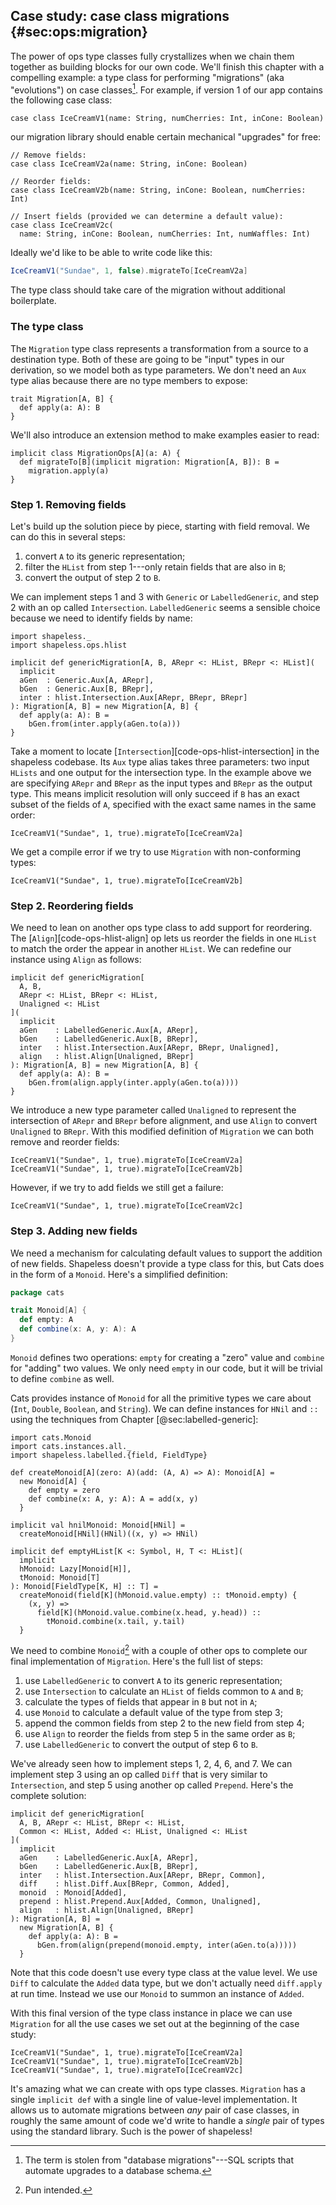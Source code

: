 ## Case study: case class migrations {#sec:ops:migration}

The power of ops type classes fully crystallizes
when we chain them together
as building blocks for our own code.
We'll finish this chapter with a compelling example:
a type class for performing "migrations"
(aka "evolutions") on case classes[^database-migrations].
For example, if version 1 of our app contains the following case class:

[^database-migrations]: The term is stolen from
"database migrations"---SQL scripts that
automate upgrades to a database schema.

```tut:book:silent
case class IceCreamV1(name: String, numCherries: Int, inCone: Boolean)
```

our migration library should enable certain
mechanical "upgrades" for free:

```tut:book:silent
// Remove fields:
case class IceCreamV2a(name: String, inCone: Boolean)

// Reorder fields:
case class IceCreamV2b(name: String, inCone: Boolean, numCherries: Int)

// Insert fields (provided we can determine a default value):
case class IceCreamV2c(
  name: String, inCone: Boolean, numCherries: Int, numWaffles: Int)
```

Ideally we'd like to be able to write code like this:

```scala
IceCreamV1("Sundae", 1, false).migrateTo[IceCreamV2a]
```

The type class should take care of the migration
without additional boilerplate.

### The type class

The `Migration` type class represents
a transformation from a source to a destination type.
Both of these are going to be "input" types in our derivation,
so we model both as type parameters.
We don't need an `Aux` type alias
because there are no type members to expose:

```tut:book:silent
trait Migration[A, B] {
  def apply(a: A): B
}
```

We'll also introduce an extension method
to make examples easier to read:

```tut:book:silent
implicit class MigrationOps[A](a: A) {
  def migrateTo[B](implicit migration: Migration[A, B]): B =
    migration.apply(a)
}
```

### Step 1. Removing fields

Let's build up the solution piece by piece,
starting with field removal.
We can do this in several steps:

 1. convert `A` to its generic representation;
 2. filter the `HList` from step 1---only retain
    fields that are also in `B`;
 3. convert the output of step 2 to `B`.

We can implement steps 1 and 3 with `Generic` or `LabelledGeneric`,
and step 2 with an op called `Intersection`.
`LabelledGeneric` seems a sensible choice
because we need to identify fields by name:

```tut:book:silent
import shapeless._
import shapeless.ops.hlist

implicit def genericMigration[A, B, ARepr <: HList, BRepr <: HList](
  implicit
  aGen  : Generic.Aux[A, ARepr],
  bGen  : Generic.Aux[B, BRepr],
  inter : hlist.Intersection.Aux[ARepr, BRepr, BRepr]
): Migration[A, B] = new Migration[A, B] {
  def apply(a: A): B =
    bGen.from(inter.apply(aGen.to(a)))
}
```

Take a moment to locate [`Intersection`][code-ops-hlist-intersection]
in the shapeless codebase.
Its `Aux` type alias takes three parameters:
two input `HLists` and one output for the intersection type.
In the example above we are specifying
`ARepr` and `BRepr` as the input types
and `BRepr` as the output type.
This means implicit resolution will only succeed
if `B` has an exact subset of the fields of `A`,
specified with the exact same names in the same order:

```tut:book
IceCreamV1("Sundae", 1, true).migrateTo[IceCreamV2a]
```

We get a compile error if
we try to use `Migration` with non-conforming types:

```tut:book:fail
IceCreamV1("Sundae", 1, true).migrateTo[IceCreamV2b]
```

### Step 2. Reordering fields

We need to lean on another ops type class
to add support for reordering.
The [`Align`][code-ops-hlist-align] op
lets us reorder the fields in one `HList`
to match the order the appear in another `HList`.
We can redefine our instance using `Align` as follows:

```tut:book:silent
implicit def genericMigration[
  A, B,
  ARepr <: HList, BRepr <: HList,
  Unaligned <: HList
](
  implicit
  aGen    : LabelledGeneric.Aux[A, ARepr],
  bGen    : LabelledGeneric.Aux[B, BRepr],
  inter   : hlist.Intersection.Aux[ARepr, BRepr, Unaligned],
  align   : hlist.Align[Unaligned, BRepr]
): Migration[A, B] = new Migration[A, B] {
  def apply(a: A): B =
    bGen.from(align.apply(inter.apply(aGen.to(a))))
}
```

We introduce a new type parameter called `Unaligned`
to represent the intersection of `ARepr` and `BRepr`
before alignment,
and use `Align` to convert `Unaligned` to `BRepr`.
With this modified definition of `Migration`
we can both remove and reorder fields:

```tut:book
IceCreamV1("Sundae", 1, true).migrateTo[IceCreamV2a]
IceCreamV1("Sundae", 1, true).migrateTo[IceCreamV2b]

```

However, if we try to add fields we still get a failure:

```tut:book:fail
IceCreamV1("Sundae", 1, true).migrateTo[IceCreamV2c]
```

### Step 3. Adding new fields

We need a mechanism for calculating default values
to support the addition of new fields.
Shapeless doesn't provide a type class for this,
but Cats does in the form of a `Monoid`.
Here's a simplified definition:

```scala
package cats

trait Monoid[A] {
  def empty: A
  def combine(x: A, y: A): A
}
```

`Monoid` defines two operations:
`empty` for creating a "zero" value
and `combine` for "adding" two values.
We only need `empty` in our code,
but it will be trivial to define `combine` as well.

Cats provides instance of `Monoid`
for all the primitive types we care about
(`Int`, `Double`, `Boolean`, and `String`).
We can define instances for `HNil` and `::`
using the techniques from Chapter [@sec:labelled-generic]:

```tut:book:silent
import cats.Monoid
import cats.instances.all._
import shapeless.labelled.{field, FieldType}

def createMonoid[A](zero: A)(add: (A, A) => A): Monoid[A] =
  new Monoid[A] {
    def empty = zero
    def combine(x: A, y: A): A = add(x, y)
  }

implicit val hnilMonoid: Monoid[HNil] =
  createMonoid[HNil](HNil)((x, y) => HNil)

implicit def emptyHList[K <: Symbol, H, T <: HList](
  implicit
  hMonoid: Lazy[Monoid[H]],
  tMonoid: Monoid[T]
): Monoid[FieldType[K, H] :: T] =
  createMonoid(field[K](hMonoid.value.empty) :: tMonoid.empty) {
    (x, y) =>
      field[K](hMonoid.value.combine(x.head, y.head)) ::
        tMonoid.combine(x.tail, y.tail)
  }
```

We need to combine `Monoid`[^monoid-pun] with a couple of other ops
to complete our final implementation of `Migration`.
Here's the full list of steps:

 1. use `LabelledGeneric` to convert `A` to its generic representation;
 2. use `Intersection` to calculate an `HList` of fields common to `A` and `B`;
 3. calculate the types of fields that appear in `B` but not in `A`;
 4. use `Monoid` to calculate a default value of the type from step 3;
 5. append the common fields from step 2 to the new field from step 4;
 6. use `Align` to reorder the fields from step 5 in the same order as `B`;
 7. use `LabelledGeneric` to convert the output of step 6 to `B`.

[^monoid-pun]: Pun intended.

We've already seen how to implement steps 1, 2, 4, 6, and 7.
We can implement step 3 using an op called `Diff`
that is very similar to `Intersection`,
and step 5 using another op called `Prepend`.
Here's the complete solution:

```tut:book:silent
implicit def genericMigration[
  A, B, ARepr <: HList, BRepr <: HList,
  Common <: HList, Added <: HList, Unaligned <: HList
](
  implicit
  aGen    : LabelledGeneric.Aux[A, ARepr],
  bGen    : LabelledGeneric.Aux[B, BRepr],
  inter   : hlist.Intersection.Aux[ARepr, BRepr, Common],
  diff    : hlist.Diff.Aux[BRepr, Common, Added],
  monoid  : Monoid[Added],
  prepend : hlist.Prepend.Aux[Added, Common, Unaligned],
  align   : hlist.Align[Unaligned, BRepr]
): Migration[A, B] =
  new Migration[A, B] {
    def apply(a: A): B =
      bGen.from(align(prepend(monoid.empty, inter(aGen.to(a)))))
  }
```

Note that this code doesn't use
every type class at the value level.
We use `Diff` to calculate the `Added` data type,
but we don't actually need `diff.apply` at run time.
Instead we use our `Monoid` to summon an instance of `Added`.

With this final version of the type class instance in place
we can use `Migration` for all the use cases we set out
at the beginning of the case study:

```tut:book
IceCreamV1("Sundae", 1, true).migrateTo[IceCreamV2a]
IceCreamV1("Sundae", 1, true).migrateTo[IceCreamV2b]
IceCreamV1("Sundae", 1, true).migrateTo[IceCreamV2c]
```

It's amazing what we can create with ops type classes.
`Migration` has a single `implicit def`
with a single line of value-level implementation.
It allows us to automate migrations between *any* pair of case classes,
in roughly the same amount of code we'd write
to handle a *single* pair of types using the standard library.
Such is the power of shapeless!
